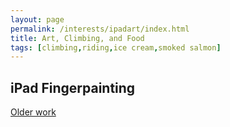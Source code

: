 ```yaml
---
layout: page
permalink: /interests/ipadart/index.html
title: Art, Climbing, and Food
tags: [climbing,riding,ice cream,smoked salmon]
---
```


## iPad Fingerpainting

[Older work](interests/older-ipadart)
